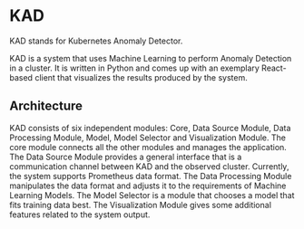# KAD

KAD stands for Kubernetes Anomaly Detector.

KAD is a system that uses Machine Learning to perform Anomaly Detection in a cluster. It is written in Python and comes up with an exemplary React-based client that visualizes the results produced by the system.

## Architecture

KAD consists of six independent modules: Core, Data Source Module, Data Processing Module, Model, Model Selector and Visualization Module. The core module connects all the other modules and manages the application. The Data Source Module provides a general interface that is a communication channel between KAD and the observed cluster. Currently, the system supports Prometheus data format. The Data Processing Module manipulates the data format and adjusts it to the requirements of Machine Learning Models. The Model Selector is a module that chooses a model that fits training data best. The Visualization Module gives some additional features related to the system output.